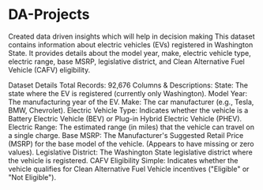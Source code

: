 # DA-Projects
Created data driven insights which will help in decision making
This dataset contains information about electric vehicles (EVs) registered in Washington State. It provides details about the model year, make, electric vehicle type, electric range, base MSRP, legislative district, and Clean Alternative Fuel Vehicle (CAFV) eligibility.

Dataset Details
Total Records: 92,676
Columns & Descriptions:
State: The state where the EV is registered (currently only Washington).
Model Year: The manufacturing year of the EV.
Make: The car manufacturer (e.g., Tesla, BMW, Chevrolet).
Electric Vehicle Type: Indicates whether the vehicle is a Battery Electric Vehicle (BEV) or Plug-in Hybrid Electric Vehicle (PHEV).
Electric Range: The estimated range (in miles) that the vehicle can travel on a single charge.
Base MSRP: The Manufacturer's Suggested Retail Price (MSRP) for the base model of the vehicle. (Appears to have missing or zero values).
Legislative District: The Washington State legislative district where the vehicle is registered.
CAFV Eligibility Simple: Indicates whether the vehicle qualifies for Clean Alternative Fuel Vehicle incentives ("Eligible" or "Not Eligible").
